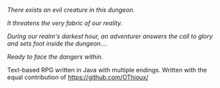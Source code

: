 _There exists an evil creature in this dungeon._

_It threatens the very fabric of our reality._

_During our realm's darkest hour, an adventurer answers the call to glory and sets foot inside the dungeon...._

_Ready to face the dangers within._


Text-based RPG written in Java with multiple endings.
Written with the equal contribution of https://github.com/OThioux/
